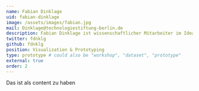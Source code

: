 ```yaml
---
name: Fabian Dinklage
uid: fabian-dinklage
image: /assets/images/fabian.jpg
mail: Dinklage@technologiestiftung-berlin.de
description: Fabian Dinklage ist wissenschaftlicher Mitarbeiter im Ideation & Prototyping Lab der Technologiestiftung Berlin im Bereich Visualisation & Prototyping. Er hat Interface Design an der FH Potsdam studiert. Sein Interesse liegt in der Transformation von Daten in visuelle Strukturen zur Gewinnung neuer Einsichten und der Entwicklung von bedeutsamen Mensch-Maschine Interaktionen.
twitter: fdnklg
github: fdnklg
position: Visualization & Prototyping
type: prototype # could also be "workshop", "dataset", "prototype"
external: true
order: 2
---
```


Das ist als content zu haben
